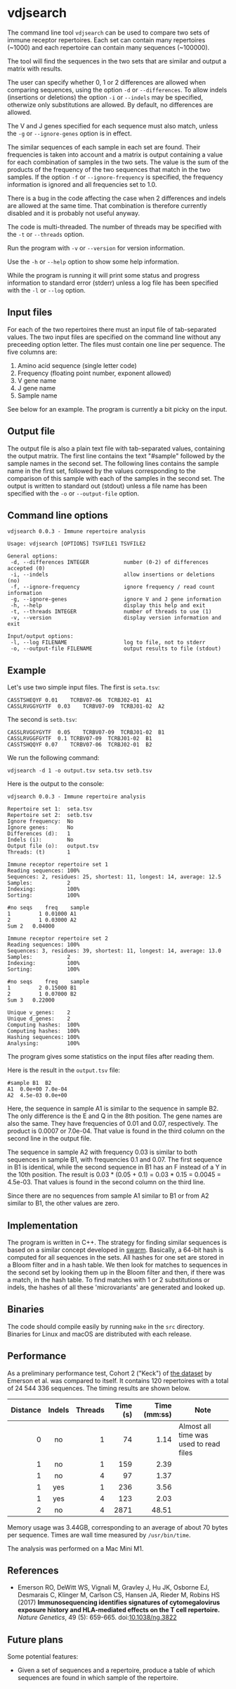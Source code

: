 # vdjsearch

The command line tool `vdjsearch` can be used to compare two sets of
immune receptor repertoires. Each set can contain many repertoires
(~1000) and each repertoire can contain many sequences (~100000).

The tool will find the sequences in the two sets that are similar and
output a matrix with results.

The user can specify whether 0, 1 or 2 differences are allowed when
comparing sequences, using the option `-d` or `--differences`. To allow
indels (insertions or deletions) the option `-i` or `--indels` may be
specified, otherwize only substitutions are allowed.  By default, no
differences are allowed.

The V and J genes specified for each sequence must also match, unless
the `-g` or `--ignore-genes` option is in effect.

The similar sequences of each sample in each set are found.  Their
frequencies is taken into account and a matrix is output containing a
value for each combination of samples in the two sets. The value is
the sum of the products of the frequency of the two sequences that
match in the two samples. If the option `-f` or `--ignore-frequency` is
specified, the frequency information is ignored and all frequencies
set to 1.0.

There is a bug in the code affecting the case when 2 differences and
indels are allowed at the same time. That combination is therefore
currently disabled and it is probably not useful anyway.

The code is multi-threaded. The number of threads may be specified
with the `-t` or `--threads` option.

Run the program with `-v` or `--version` for version information.

Use the `-h` or `--help` option to show some help information.

While the program is running it will print some status and progress
information to standard error (stderr) unless a log file has been
specified with the `-l` or `--log` option.


## Input files

For each of the two repertoires there must an input file of
tab-separated values. The two input files are specified on the command
line without any preceeding option letter.  The files must contain one
line per sequence. The five columns are:

1. Amino acid sequence (single letter code)
2. Frequency (floating point number, exponent allowed)
3. V gene name
4. J gene name
5. Sample name

See below for an example. The program is currently a bit picky on the
input.


## Output file

The output file is also a plain text file with tab-separated values,
containing the output matrix. The first line contains the text
"#sample" followed by the sample names in the second set. The
following lines contains the sample name in the first set, followed by
the values corresponding to the comparison of this sample with each of
the samples in the second set. The output is written to standard out
(stdout) unless a file name has been specified with the `-o` or
`--output-file` option.


## Command line options

```
vdjsearch 0.0.3 - Immune repertoire analysis

Usage: vdjsearch [OPTIONS] TSVFILE1 TSVFILE2

General options:
 -d, --differences INTEGER           number (0-2) of differences accepted (0)
 -i, --indels                        allow insertions or deletions (no)
 -f, --ignore-frequency              ignore frequency / read count information
 -g, --ignore-genes                  ignore V and J gene information
 -h, --help                          display this help and exit
 -t, --threads INTEGER               number of threads to use (1)
 -v, --version                       display version information and exit

Input/output options:
 -l, --log FILENAME                  log to file, not to stderr
 -o, --output-file FILENAME          output results to file (stdout)
```


## Example

Let's use two simple input files. The first is `seta.tsv`:

```
CASSTSHEQYF	0.01	TCRBV07-06	TCRBJ02-01	A1
CASSLRVGGYGYTF	0.03	TCRBV07-09	TCRBJ01-02	A2
```

The second is `setb.tsv`:

```
CASSLRVGGYGYTF	0.05	TCRBV07-09	TCRBJ01-02	B1
CASSLRVGGFGYTF	0.1	TCRBV07-09	TCRBJ01-02	B1
CASSTSHQQYF	0.07	TCRBV07-06	TCRBJ02-01	B2
```

We run the following command:

`vdjsearch -d 1 -o output.tsv seta.tsv setb.tsv`

Here is the output to the console:

```
vdjsearch 0.0.3 - Immune repertoire analysis

Repertoire set 1:  seta.tsv
Repertoire set 2:  setb.tsv
Ignore frequency:  No
Ignore genes:      No
Differences (d):   1
Indels (i):        No
Output file (o):   output.tsv
Threads: (t)       1

Immune receptor repertoire set 1
Reading sequences: 100%
Sequences: 2, residues: 25, shortest: 11, longest: 14, average: 12.5
Samples:           2
Indexing:          100%
Sorting:           100%

#no	seqs	freq	sample
1	      1	0.01000	A1
2	      1	0.03000	A2
Sum	2	0.04000

Immune receptor repertoire set 2
Reading sequences: 100%
Sequences: 3, residues: 39, shortest: 11, longest: 14, average: 13.0
Samples:           2
Indexing:          100%
Sorting:           100%

#no	seqs	freq	sample
1	      2	0.15000	B1
2	      1	0.07000	B2
Sum	3	0.22000

Unique v_genes:    2
Unique d_genes:    2
Computing hashes:  100%
Computing hashes:  100%
Hashing sequences: 100%
Analysing:         100%

```

The program gives some statistics on the input files after reading
them.

Here is the result in the `output.tsv` file:

```
#sample	B1	B2
A1	0.0e+00	7.0e-04
A2	4.5e-03	0.0e+00
```

Here, the sequence in sample A1 is similar to the sequence in sample
B2. The only difference is the E and Q in the 8th position. The gene
names are also the same. They have frequencies of 0.01 and 0.07,
respectively. The product is 0.0007 or 7.0e-04. That value is found in
the third column on the second line in the output file.

The sequence in sample A2 with frequency 0.03 is similar to both
sequences in sample B1, with frequencies 0.1 and 0.07. The first
sequence in B1 is identical, while the second sequence in B1 has an F
instead of a Y in the 10th position. The result is 0.03 * (0.05 + 0.1)
= 0.03 * 0.15 = 0.0045 = 4.5e-03. That values is found in the second
column on the third line.

Since there are no sequences from sample A1 similar to B1 or from A2
similar to B1, the other values are zero.


## Implementation

The program is written in C++. The strategy for finding similar
sequences is based on a similar concept developed in
[swarm](https://github.com/torognes/swarm). Basically, a 64-bit hash
is computed for all sequences in the sets. All hashes for one set are
stored in a Bloom filter and in a hash table. We then look for matches
to sequences in the second set by looking them up in the Bloom filter
and then, if there was a match, in the hash table. To find matches
with 1 or 2 substitutions or indels, the hashes of all these
'microvariants' are generated and looked up.


## Binaries

The code should compile easily by running `make` in the `src`
directory. Binaries for Linux and macOS are distributed with each
release.


## Performance

As a preliminary performance test, Cohort 2 ("Keck") of
[the dataset](https://s3-us-west-2.amazonaws.com/publishedproject-supplements/emerson-2017-natgen/emerson-2017-natgen.zip)
by Emerson et al. was compared to itself. It contains 120 repertoires
with a total of 24 544 336 sequences. The timing results are shown below.

Distance | Indels | Threads | Time (s) | Time (mm:ss) | Note
-------: | :----: | ------: | -------: | -----------: | ----
0 | no  | 1 |   74 |  1.14 | Almost all time was used to read files
1 | no  | 1 |  159 |  2.39
1 | no  | 4 |   97 |  1.37
1 | yes | 1 |  236 |  3.56
1 | yes | 4 |  123 |  2.03
2 | no  | 4 | 2871 | 48.51

Memory usage was 3.44GB, corresponding to an average of about 70 bytes
per sequence. Times are wall time measured by `/usr/bin/time`.

The analysis was performed on a Mac Mini M1.


## References

* Emerson RO, DeWitt WS, Vignali M, Gravley J, Hu JK, Osborne EJ, Desmarais C, Klinger M, Carlson CS, Hansen JA, Rieder M, Robins HS (2017)
**Immunosequencing identifies signatures of cytomegalovirus exposure history and HLA-mediated effects on the T cell repertoire.**
*Nature Genetics*, 49 (5): 659-665.
doi:[10.1038/ng.3822](https://doi.org/10.1038/ng.3822)


## Future plans

Some potential features:

* Given a set of sequences and a repertoire, produce a table of which
sequences are found in which sample of the repertoire.
